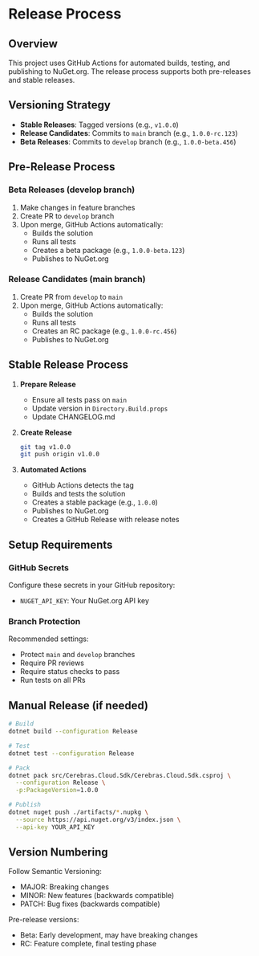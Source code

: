 # Release Process

## Overview

This project uses GitHub Actions for automated builds, testing, and publishing to NuGet.org. The release process supports both pre-releases and stable releases.

## Versioning Strategy

- **Stable Releases**: Tagged versions (e.g., `v1.0.0`)
- **Release Candidates**: Commits to `main` branch (e.g., `1.0.0-rc.123`)
- **Beta Releases**: Commits to `develop` branch (e.g., `1.0.0-beta.456`)

## Pre-Release Process

### Beta Releases (develop branch)
1. Make changes in feature branches
2. Create PR to `develop` branch
3. Upon merge, GitHub Actions automatically:
   - Builds the solution
   - Runs all tests
   - Creates a beta package (e.g., `1.0.0-beta.123`)
   - Publishes to NuGet.org

### Release Candidates (main branch)
1. Create PR from `develop` to `main`
2. Upon merge, GitHub Actions automatically:
   - Builds the solution
   - Runs all tests
   - Creates an RC package (e.g., `1.0.0-rc.456`)
   - Publishes to NuGet.org

## Stable Release Process

1. **Prepare Release**
   - Ensure all tests pass on `main`
   - Update version in `Directory.Build.props`
   - Update CHANGELOG.md

2. **Create Release**
   ```bash
   git tag v1.0.0
   git push origin v1.0.0
   ```

3. **Automated Actions**
   - GitHub Actions detects the tag
   - Builds and tests the solution
   - Creates a stable package (e.g., `1.0.0`)
   - Publishes to NuGet.org
   - Creates a GitHub Release with release notes

## Setup Requirements

### GitHub Secrets
Configure these secrets in your GitHub repository:
- `NUGET_API_KEY`: Your NuGet.org API key

### Branch Protection
Recommended settings:
- Protect `main` and `develop` branches
- Require PR reviews
- Require status checks to pass
- Run tests on all PRs

## Manual Release (if needed)

```bash
# Build
dotnet build --configuration Release

# Test
dotnet test --configuration Release

# Pack
dotnet pack src/Cerebras.Cloud.Sdk/Cerebras.Cloud.Sdk.csproj \
  --configuration Release \
  -p:PackageVersion=1.0.0

# Publish
dotnet nuget push ./artifacts/*.nupkg \
  --source https://api.nuget.org/v3/index.json \
  --api-key YOUR_API_KEY
```

## Version Numbering

Follow Semantic Versioning:
- MAJOR: Breaking changes
- MINOR: New features (backwards compatible)
- PATCH: Bug fixes (backwards compatible)

Pre-release versions:
- Beta: Early development, may have breaking changes
- RC: Feature complete, final testing phase